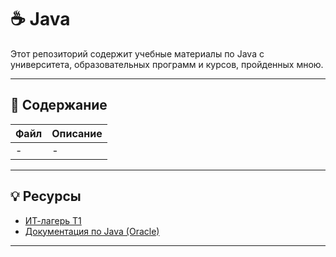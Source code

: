# ☕ Java

Этот репозиторий содержит учебные материалы по Java с университета, образовательных программ и курсов, пройденных мною.

---

## 📂 Содержание

| Файл | Описание |
|------|----------|
| - | - |


---

## 💡 Ресурсы

- [ИТ-лагерь Т1](https://career.t1.ru/debut/camp)
- [Документация по Java (Oracle)](https://docs.oracle.com/en/java/)

---
